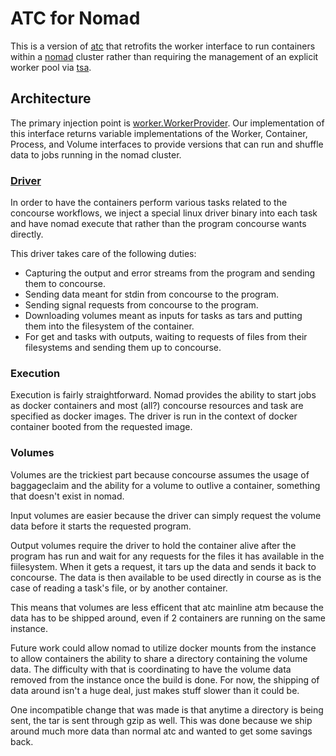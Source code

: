 # ATC for Nomad

This is a version of [atc](https://github.com/concourse/atc) that retrofits the
worker interface to run containers within a [nomad](https://nomadproject.io)
cluster rather than requiring the management of an explicit worker pool via
[tsa](https://github.com/concourse/tsa).

## Architecture

The primary injection point is
[worker.WorkerProvider](https://godoc.org/github.com/concourse/atc/worker#WorkerProvider).
Our implementation of this interface returns variable implementations of the
Worker, Container, Process, and Volume interfaces to provide versions that can run and
shuffle data to jobs running in the nomad cluster.

### [Driver](https://github.com/nomad-ci/nomad-atc/blob/master/driver/main.go)

In order to have the containers perform various tasks related to the concourse
workflows, we inject a special linux driver binary into each task and have nomad
execute that rather than the program concourse wants directly.

This driver takes care of the following duties:

* Capturing the output and error streams from the program and sending them to
  concourse.
* Sending data meant for stdin from concourse to the program.
* Sending signal requests from concourse to the program.
* Downloading volumes meant as inputs for tasks as tars and putting them into
  the filesystem of the container.
* For get and tasks with outputs, waiting to requests of files from their
  filesystems and sending them up to concourse.

### Execution

Execution is fairly straightforward. Nomad provides the ability to start jobs as
docker containers and most (all?) concourse resources and task are specified as
docker images. The driver is run in the context of docker container booted from
the requested image. 

### Volumes

Volumes are the trickiest part because concourse assumes the usage of
baggageclaim and the ability for a volume to outlive a container, something that
doesn't exist in nomad.

Input volumes are easier because the driver can simply request the volume data
before it starts the requested program.

Output volumes require the driver to hold the container alive after the program
has run and wait for any requests for the files it has available in the
fiilesystem. When it gets a request, it tars up the data and sends it back to
concourse. The data is then available to be used directly in course as is the
case of reading a task's file, or by another container.

This means that volumes are less efficent that atc mainline atm because the
data has to be shipped around, even if 2 containers are running on the same
instance. 

Future work could allow nomad to utilize docker mounts from the instance to
allow containers the ability to share a directory containing the volume data.
The difficulty with that is coordinating to have the volume data removed from
the instance once the build is done. For now, the shipping of data around isn't
a huge deal, just makes stuff slower than it could be.

One incompatible change that was made is that anytime a directory is being sent,
the tar is sent through gzip as well. This was done because we ship around much
more data than normal atc and wanted to get some savings back.

